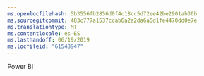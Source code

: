 ```yaml
---
ms.openlocfilehash: 5b3556fb2856d0f4c18cc5d72ee42be2901ab36b
ms.sourcegitcommit: 483c777a1537ccab6a2a2da6a5d1fe4470dd0e7e
ms.translationtype: MT
ms.contentlocale: es-ES
ms.lasthandoff: 06/19/2019
ms.locfileid: "61548947"
---
```

Power BI